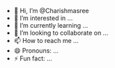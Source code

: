 - 👋 Hi, I’m @Charishmasree
- 👀 I’m interested in ...
- 🌱 I’m currently learning ...
- 💞️ I’m looking to collaborate on ...
- 📫 How to reach me ...
- 😄 Pronouns: ...
- ⚡ Fun fact: ...

<!---
Charishmasree/Charishmasree is a ✨ special ✨ repository because its `README.md` (this file) appears on your GitHub profile.
You can click the Preview link to take a look at your changes.
--->
